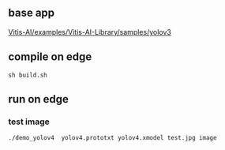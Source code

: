 ## base app
[Vitis-AI/examples/Vitis-AI-Library/samples/yolov3](https://github.com/Xilinx/Vitis-AI/tree/v2.5/examples/Vitis-AI-Library/samples/yolov3)

## compile on edge
```
sh build.sh
```

## run on edge
### test image
```
./demo_yolov4  yolov4.prototxt yolov4.xmodel test.jpg image
```